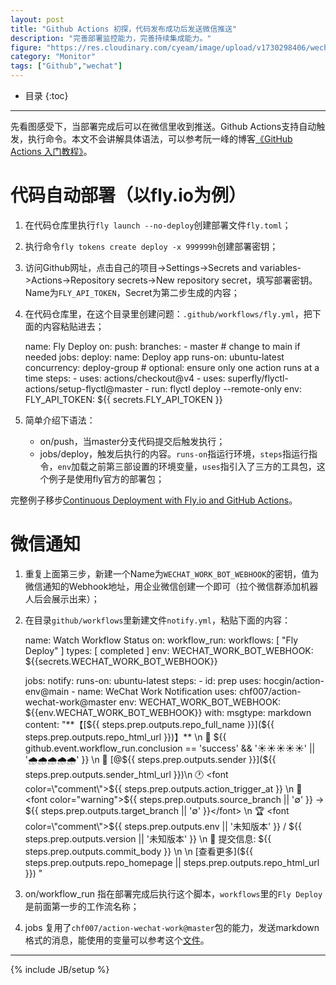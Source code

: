 ```yaml
---
layout: post
title: "Github Actions 初探，代码发布成功后发送微信推送"
description: "完善部署监控能力，完善持续集成能力。"
figure: "https://res.cloudinary.com/cyeam/image/upload/v1730298406/wechat_notify.jpg"
category: "Monitor"
tags: ["Github","wechat"]
---
```


* 目录
{:toc}
---

先看图感受下，当部署完成后可以在微信里收到推送。Github Actions支持自动触发，执行命令。本文不会讲解具体语法，可以参考阮一峰的博客[《GitHub Actions 入门教程》](https://www.ruanyifeng.com/blog/2019/09/getting-started-with-github-actions.html)。

# 代码自动部署（以fly.io为例）

1. 在代码仓库里执行`fly launch --no-deploy`创建部署文件`fly.toml`；
2. 执行命令`fly tokens create deploy -x 999999h`创建部署密钥；
3. 访问Github网址，点击自己的项目->Settings->Secrets and variables->Actions->Repository secrets->New repository secret，填写部署密钥。Name为`FLY_API_TOKEN`，Secret为第二步生成的内容；
4. 在代码仓库里，在这个目录里创建问题：`.github/workflows/fly.yml`，把下面的内容粘贴进去；

	name: Fly Deploy
	on:
	  push:
	    branches:
	      - master    # change to main if needed
	jobs:
	  deploy:
	    name: Deploy app
	    runs-on: ubuntu-latest
	    concurrency: deploy-group    # optional: ensure only one action runs at a time
	    steps:
	      - uses: actions/checkout@v4
	      - uses: superfly/flyctl-actions/setup-flyctl@master
	      - run: flyctl deploy --remote-only
	        env:
	          FLY_API_TOKEN: ${{ secrets.FLY_API_TOKEN }}

5. 简单介绍下语法：
	- on/push，当master分支代码提交后触发执行；
	- jobs/deploy，触发后执行的内容。`runs-on`指运行环境，`steps`指运行指令，`env`加载之前第三部设置的环境变量，`uses`指引入了三方的工具包，这个例子是使用fly官方的部署包；

完整例子移步[Continuous Deployment with Fly.io and GitHub Actions](https://fly.io/docs/launch/continuous-deployment-with-github-actions/)。


# 微信通知

1. 重复上面第三步，新建一个Name为`WECHAT_WORK_BOT_WEBHOOK`的密钥，值为微信通知的Webhook地址，用企业微信创建一个即可（拉个微信群添加机器人后会展示出来）；
2. 在目录`github/workflows`里新建文件`notify.yml`，粘贴下面的内容：

	name: Watch Workflow Status
	on:
	  workflow_run:
	    workflows: [ "Fly Deploy" ]
	    types: [ completed ]
	env:
	  WECHAT_WORK_BOT_WEBHOOK: ${{secrets.WECHAT_WORK_BOT_WEBHOOK}}

	jobs:
	  notify:
	    runs-on: ubuntu-latest
	    steps:
	      - id: prep
	        uses: hocgin/action-env@main
	      - name: WeChat Work Notification
	        uses: chf007/action-wechat-work@master
	        env:
	          WECHAT_WORK_BOT_WEBHOOK: ${{env.WECHAT_WORK_BOT_WEBHOOK}}
	        with:
	          msgtype: markdown
	          content: "**【[${{ steps.prep.outputs.repo_full_name }}](${{ steps.prep.outputs.repo_html_url }})】** \n
	          📌 ${{ github.event.workflow_run.conclusion == 'success' && '☀️☀️☀️☀️☀️' || '🌧️🌧️🌧️🌧️🌧️' }} \n
	          🏃 [@${{ steps.prep.outputs.sender }}](${{ steps.prep.outputs.sender_html_url }})\n
	          🕐 <font color=\"comment\">${{ steps.prep.outputs.action_trigger_at }}</font> \n
	          🔧 <font color=\"warning\">${{ steps.prep.outputs.source_branch || '∅' }} -> ${{ steps.prep.outputs.target_branch || '∅' }}</font> \n
	          🏆 <font color=\"comment\">${{ steps.prep.outputs.env || '未知版本' }} / ${{ steps.prep.outputs.version || '未知版本' }}</font> \n
	          📝 提交信息: ${{ steps.prep.outputs.commit_body }} \n
	          \n
	          [查看更多](${{ steps.prep.outputs.repo_homepage || steps.prep.outputs.repo_html_url }})
	          "

3. on/workflow_run 指在部署完成后执行这个脚本，`workflows`里的`Fly Deploy`是前面第一步的工作流名称；
4. jobs 复用了`chf007/action-wechat-work@master`包的能力，发送markdown格式的消息，能使用的变量可以参考这个[文件](https://github.com/hocgin/action-env/blob/main/action.yml)。

---


{% include JB/setup %}
